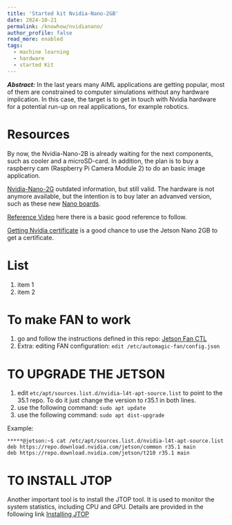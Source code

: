 ```yaml
---
title: 'Started kit Nvidia-Nano-2GB'
date: 2024-10-21
permalink: /knowhow/nvidianano/
author_profile: false
read_more: enabled
tags:
  - machine learning
  - hardware
  - started Kit
---
```


***Abstract:*** In the last years many AIML applications are getting popular, most of them are constrained to computer simulations without any hardware implication. In this case, the target is to get in touch with Nvidia hardware for a potential run-up on real applications, for example robotics. 

Resources
======

By now, the Nvidia-Nano-2B is already waiting for the next components, such as cooler and a microSD-card. In addition, the plan is to buy a raspberry cam (Raspberry Pi Camera Module 2) to do an basic image application. 

[Nvidia-Nano-2G](https://developer.nvidia.com/embedded/learn/get-started-jetson-nano-2gb-devkit) outdated information, but still valid. The hardware is not anymore available, but the intention is to buy later an advanved version, such as these new [Nano boards](https://developer.nvidia.com/buy-jetson?product=all&location=FI).

[Reference Video](https://www.youtube.com/watch?v=1BneqPdEhMM) here there is a basic good reference to follow.

[Getting Nvidia certificate](https://developer.nvidia.com/embedded/learn/jetson-ai-certification-programs#jetson_ai_ambassador) is a good chance to use the Jetson Nano 2GB to get a certificate.


List
=====

1. item 1
2. item 2



To make FAN to work
======

1. go and follow the instructions defined in this repo: [Jetson Fan CTL](https://github.com/pyrestone/jetson-fan-ctl)
2. Extra: editing FAN configuration: ```edit /etc/automagic-fan/config.json```




TO UPGRADE THE JETSON
======

1. edit ```etc/apt/sources.list.d/nvidia-l4t-apt-source.list``` to point to the 35.1 repo. To do it just change the version to r35.1 in both lines.
2. use the following command: ```sudo apt update```
3. use the following command: ```sudo apt dist-upgrade```

Example:
```
*****@jetson:~$ cat /etc/apt/sources.list.d/nvidia-l4t-apt-source.list
deb https://repo.download.nvidia.com/jetson/common r35.1 main
deb https://repo.download.nvidia.com/jetson/t210 r35.1 main
```


TO INSTALL JTOP
================

Another important tool is to install the JTOP tool. It is used to monitor the system statistics, including CPU and GPU. Details are provided in the following link [Installing JTOP](https://jetsonhacks.com/2023/02/07/jtop-the-ultimate-tool-for-monitoring-nvidia-jetson-devices/)

